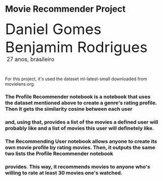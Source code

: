 # Movie Recommender Project

<font size="+4">Daniel Gomes Benjamim Rodrigues</font><br>
<font size="+1.6">&#160;27 anos, brasileiro</font>
<p>&nbsp;</p>

For this project, it's used the dataset ml-latest-small downloaded from movielens.org. 

### The Profile Recommender notebook is a notebook that uses the dataset mentioned above to create a genre's rating profile. Then it gets the similarity cosine between each user
### and, using that, provides a list of the movies a defined user will probably like and a list of movies this user will definetely like.

### The Recommending User notebook allows anyone to create its own movie profile by rating movies. Then, it outputs the same two lists the Profile Recommender notebook
### provides. This way, it recommends movies to anyone who's willing to rate at least 30 movies one's watched.
